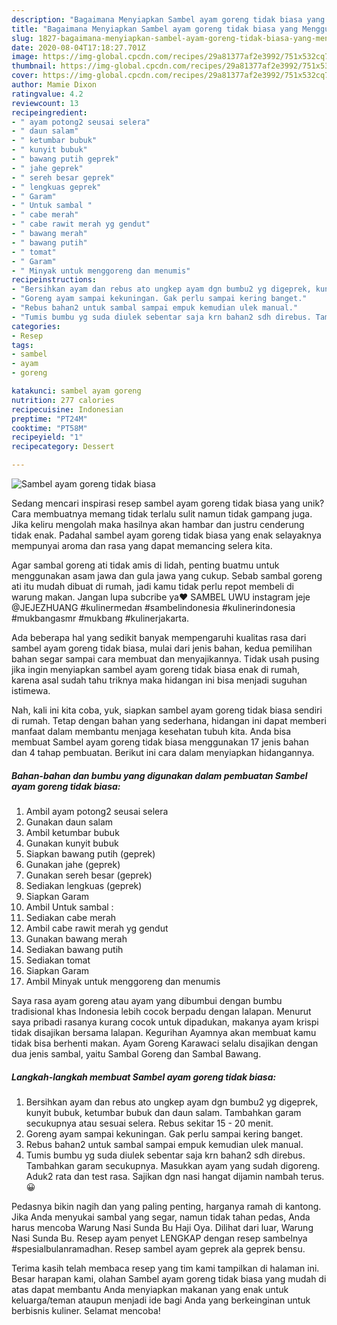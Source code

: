 ```yaml
---
description: "Bagaimana Menyiapkan Sambel ayam goreng tidak biasa yang Menggugah Selera"
title: "Bagaimana Menyiapkan Sambel ayam goreng tidak biasa yang Menggugah Selera"
slug: 1827-bagaimana-menyiapkan-sambel-ayam-goreng-tidak-biasa-yang-menggugah-selera
date: 2020-08-04T17:18:27.701Z
image: https://img-global.cpcdn.com/recipes/29a81377af2e3992/751x532cq70/sambel-ayam-goreng-tidak-biasa-foto-resep-utama.jpg
thumbnail: https://img-global.cpcdn.com/recipes/29a81377af2e3992/751x532cq70/sambel-ayam-goreng-tidak-biasa-foto-resep-utama.jpg
cover: https://img-global.cpcdn.com/recipes/29a81377af2e3992/751x532cq70/sambel-ayam-goreng-tidak-biasa-foto-resep-utama.jpg
author: Mamie Dixon
ratingvalue: 4.2
reviewcount: 13
recipeingredient:
- " ayam potong2 seusai selera"
- " daun salam"
- " ketumbar bubuk"
- " kunyit bubuk"
- " bawang putih geprek"
- " jahe geprek"
- " sereh besar geprek"
- " lengkuas geprek"
- " Garam"
- " Untuk sambal "
- " cabe merah"
- " cabe rawit merah yg gendut"
- " bawang merah"
- " bawang putih"
- " tomat"
- " Garam"
- " Minyak untuk menggoreng dan menumis"
recipeinstructions:
- "Bersihkan ayam dan rebus ato ungkep ayam dgn bumbu2 yg digeprek, kunyit bubuk, ketumbar bubuk dan daun salam. Tambahkan garam secukupnya atau sesuai selera. Rebus sekitar 15 - 20 menit."
- "Goreng ayam sampai kekuningan. Gak perlu sampai kering banget."
- "Rebus bahan2 untuk sambal sampai empuk kemudian ulek manual."
- "Tumis bumbu yg suda diulek sebentar saja krn bahan2 sdh direbus. Tambahkan garam secukupnya. Masukkan ayam yang sudah digoreng. Aduk2 rata dan test rasa. Sajikan dgn nasi hangat dijamin nambah terus. 😀"
categories:
- Resep
tags:
- sambel
- ayam
- goreng

katakunci: sambel ayam goreng 
nutrition: 277 calories
recipecuisine: Indonesian
preptime: "PT24M"
cooktime: "PT58M"
recipeyield: "1"
recipecategory: Dessert

---
```



![Sambel ayam goreng tidak biasa](https://img-global.cpcdn.com/recipes/29a81377af2e3992/751x532cq70/sambel-ayam-goreng-tidak-biasa-foto-resep-utama.jpg)

Sedang mencari inspirasi resep sambel ayam goreng tidak biasa yang unik? Cara membuatnya memang tidak terlalu sulit namun tidak gampang juga. Jika keliru mengolah maka hasilnya akan hambar dan justru cenderung tidak enak. Padahal sambel ayam goreng tidak biasa yang enak selayaknya mempunyai aroma dan rasa yang dapat memancing selera kita.

Agar sambal goreng ati tidak amis di lidah, penting buatmu untuk menggunakan asam jawa dan gula jawa yang cukup. Sebab sambal goreng ati itu mudah dibuat di rumah, jadi kamu tidak perlu repot membeli di warung makan. Jangan lupa subcribe ya❤️ SAMBEL UWU instagram jeje @JEJEZHUANG #kulinermedan #sambelindonesia #kulinerindonesia #mukbangasmr #mukbang #kulinerjakarta.

Ada beberapa hal yang sedikit banyak mempengaruhi kualitas rasa dari sambel ayam goreng tidak biasa, mulai dari jenis bahan, kedua pemilihan bahan segar sampai cara membuat dan menyajikannya. Tidak usah pusing jika ingin menyiapkan sambel ayam goreng tidak biasa enak di rumah, karena asal sudah tahu triknya maka hidangan ini bisa menjadi suguhan istimewa.


Nah, kali ini kita coba, yuk, siapkan sambel ayam goreng tidak biasa sendiri di rumah. Tetap dengan bahan yang sederhana, hidangan ini dapat memberi manfaat dalam membantu menjaga kesehatan tubuh kita. Anda bisa membuat Sambel ayam goreng tidak biasa menggunakan 17 jenis bahan dan 4 tahap pembuatan. Berikut ini cara dalam menyiapkan hidangannya.

<!--inarticleads1-->

##### Bahan-bahan dan bumbu yang digunakan dalam pembuatan Sambel ayam goreng tidak biasa:

1. Ambil  ayam potong2 seusai selera
1. Gunakan  daun salam
1. Ambil  ketumbar bubuk
1. Gunakan  kunyit bubuk
1. Siapkan  bawang putih (geprek)
1. Gunakan  jahe (geprek)
1. Gunakan  sereh besar (geprek)
1. Sediakan  lengkuas (geprek)
1. Siapkan  Garam
1. Ambil  Untuk sambal :
1. Sediakan  cabe merah
1. Ambil  cabe rawit merah yg gendut
1. Gunakan  bawang merah
1. Sediakan  bawang putih
1. Sediakan  tomat
1. Siapkan  Garam
1. Ambil  Minyak untuk menggoreng dan menumis


Saya rasa ayam goreng atau ayam yang dibumbui dengan bumbu tradisional khas Indonesia lebih cocok berpadu dengan lalapan. Menurut saya pribadi rasanya kurang cocok untuk dipadukan, makanya ayam krispi tidak disajikan bersama lalapan. Kegurihan Ayamnya akan membuat kamu tidak bisa berhenti makan. Ayam Goreng Karawaci selalu disajikan dengan dua jenis sambal, yaitu Sambal Goreng dan Sambal Bawang. 

<!--inarticleads2-->

##### Langkah-langkah membuat Sambel ayam goreng tidak biasa:

1. Bersihkan ayam dan rebus ato ungkep ayam dgn bumbu2 yg digeprek, kunyit bubuk, ketumbar bubuk dan daun salam. Tambahkan garam secukupnya atau sesuai selera. Rebus sekitar 15 - 20 menit.
1. Goreng ayam sampai kekuningan. Gak perlu sampai kering banget.
1. Rebus bahan2 untuk sambal sampai empuk kemudian ulek manual.
1. Tumis bumbu yg suda diulek sebentar saja krn bahan2 sdh direbus. Tambahkan garam secukupnya. Masukkan ayam yang sudah digoreng. Aduk2 rata dan test rasa. Sajikan dgn nasi hangat dijamin nambah terus. 😀


Pedasnya bikin nagih dan yang paling penting, harganya ramah di kantong. Jika Anda menyukai sambal yang segar, namun tidak tahan pedas, Anda harus mencoba Warung Nasi Sunda Bu Haji Oya. Dilihat dari luar, Warung Nasi Sunda Bu. Resep ayam penyet LENGKAP dengan resep sambelnya #spesialbulanramadhan. Resep sambel ayam geprek ala geprek bensu. 

Terima kasih telah membaca resep yang tim kami tampilkan di halaman ini. Besar harapan kami, olahan Sambel ayam goreng tidak biasa yang mudah di atas dapat membantu Anda menyiapkan makanan yang enak untuk keluarga/teman ataupun menjadi ide bagi Anda yang berkeinginan untuk berbisnis kuliner. Selamat mencoba!
